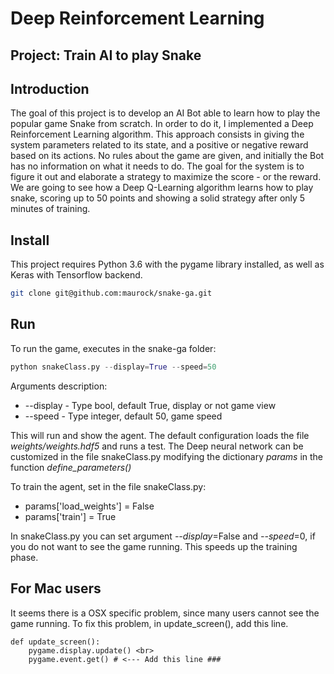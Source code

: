 # Deep Reinforcement Learning
## Project: Train AI to play Snake

## Introduction
The goal of this project is to develop an AI Bot able to learn how to play the popular game Snake from scratch. In order to do it, I implemented a Deep Reinforcement Learning algorithm. This approach consists in giving the system parameters related to its state, and a positive or negative reward based on its actions. No rules about the game are given, and initially the Bot has no information on what it needs to do. The goal for the system is to figure it out and elaborate a strategy to maximize the score - or the reward.
We are going to see how a Deep Q-Learning algorithm learns how to play snake, scoring up to 50 points and showing a solid strategy after only 5 minutes of training.

## Install
This project requires Python 3.6 with the pygame library installed, as well as Keras with Tensorflow backend.
```bash
git clone git@github.com:maurock/snake-ga.git
```

## Run
To run the game, executes in the snake-ga folder:

```python
python snakeClass.py --display=True --speed=50
```
Arguments description:

- --display - Type bool, default True, display or not game view
- --speed - Type integer, default 50, game speed

This will run and show the agent. The default configuration loads the file *weights/weights.hdf5* and runs a test.
The Deep neural network can be customized in the file snakeClass.py modifying the dictionary *params* in the function *define_parameters()*

To train the agent, set in the file snakeClass.py:
- params['load_weights'] = False
- params['train'] = True

In snakeClass.py you can set argument *--display*=False and *--speed*=0, if you do not want to see the game running. This speeds up the training phase.

## For Mac users
It seems there is a OSX specific problem, since many users cannot see the game running.
To fix this problem, in update_screen(), add this line.

```                              
def update_screen():
    pygame.display.update() <br>
    pygame.event.get() # <--- Add this line ###
```
